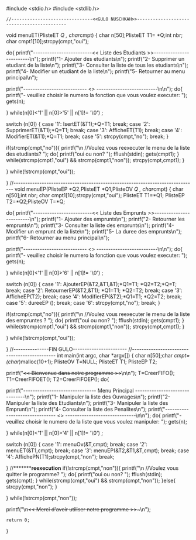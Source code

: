 #include <stdio.h>
#include <stdlib.h>


    //-------------------------------<<GULO NUSCHKAH>>-------------------------------------------
 void menuET(PlisteET *Q , char*cmpt)
 {
	char n[50];PlisteET T1= *Q;int nbr; char cmpt1[10];strcpy(cmpt,"oui");

do{
printf("-------------------------<< Liste des Etudiants >>-------------------------\n");
printf("1- Ajouter des etudiants\n");
printf("2- Supprimer un etudiant de la liste\n");
printf("3- Consulter la liste de tous les etudiants\n");
printf("4- Modifier un etudiant de la liste\n");
printf("5- Retourner au menu principal\n");

printf("--------------------------- <<o>> --------------------------\n\n");
do{
printf("- veuillez choisir le numero la fonction que vous voulez executer: "); gets(n);

} while(n[0]<'1' || n[0]>'5' || n[1]!= '\0') ;

switch (n[0])
  {
    case '1':
       IsertET(&T1);*Q=T1;
       break;
    case '2':
       SupprimerET(&T1);*Q=T1;
       break;
    case '3':
       AfficheET(T1);
       break;
    case '4':
    	ModifierET(&T1);*Q=T1;
       break;
    case '5':
       strcpy(cmpt,"no");
       break;
 }


if(strcmp(cmpt,"no")){
	printf("\n 	//Voulez vous reexecuter le menu de la liste des etudiants? ");
do{
printf("oui ou non? ");
fflush(stdin);
  gets(cmpt1);
} while(strcmp(cmpt1,"oui") && strcmp(cmpt1,"non"));
strcpy(cmpt,cmpt1);
}

   } while(!strcmp(cmpt,"oui"));


}
//------------------------------------------------------------------------------
void menuEP(PlisteEP *Q2,PlisteET *Q1,PlisteOV *Q , char*cmpt) {
	char n[50];int nbr; char cmpt1[10];strcpy(cmpt,"oui");
	PlisteET T1=*Q1; PlisteEP T2=*Q2;PlisteOV T=*Q;

do{
printf("-------------------------<< Liste des Emprunts >>-------------------------\n");
printf("1- Ajouter des emprunts\n");
printf("2- Retourner les emprunts\n");
printf("3- Consulter la liste des emprunts\n");
printf("4- Modifier un emprunt de la liste\n");
printf("5- La duree des emprunts\n");
printf("6- Retourner au menu principal\n");

printf("--------------------------- <<o>> --------------------------\n\n");
do{
printf("- veuillez choisir le numero la fonction que vous voulez executer: "); gets(n);

} while(n[0]<'1' || n[0]>'6' || n[1]!= '\0') ;

switch (n[0])
  {
    case '1':
       AjouterEP(&T2,&T1,&T);*Q1=T1; *Q2=T2;*Q=T;
       break;
    case '2':
       RetournerEP(&T2,&T1); *Q1=T1; *Q2=T2;
       break;
    case '3':
       AfficheEP(T2);
       break;
    case '4':
    	ModifierEP(&T2);*Q1=T1; *Q2=T2;
       break;
    case '5':
      dureeEP ();
       break;
    case '6':
       strcpy(cmpt,"no");
       break;
 }


if(strcmp(cmpt,"no")){
	printf("\n 	//Voulez vous reexecuter le menu de la liste des empruntes ? ");
do{
printf("oui ou non? ");
fflush(stdin);
  gets(cmpt1);
} while(strcmp(cmpt1,"oui") && strcmp(cmpt1,"non"));
strcpy(cmpt,cmpt1);
}

   } while(!strcmp(cmpt,"oui"));


}
//---------------FIN GULO-----------------------
//---------------------------------------------
int main(int argc, char *argv[]) {
  char n[50];char *cmpt=(char*)malloc(10+1);
  PlisteOV T=NULL; PlisteET T1; PlisteEP T2;

  printf("~~~~~~~~~~~~~~~~~~~~~~~~~~~~~~~~~~<< Bienvenue dans notre programme >>~~~~~~~~~~~~~~~~~~~~~~~~~~~~~~~~~~\n\n");
T=CreerFIFO(); T1=CreerFIFOET(); T2=CreerFIFOEP();
do{

printf("------------------------------- Menu Principal -------------------------------\n");
printf("1- Manipuler la liste des Ouvrages\n");
printf("2- Manipuler la liste des Etudiants\n");
printf("3- Manipuler la liste des Emprunt\n");
printf("4- Consulter la liste des Penalites\n");
printf("------------------------------- <<o>> ------------------------------\n\n");
do{
printf("- veuillez choisir le numero de la liste que vous voulez manipuler: "); gets(n);

} while(n[0]<'1' || n[0]>'4' || n[1]!= '\0') ;

 switch (n[0])
  {
    case '1':
       menuOv(&T,cmpt);
       break;
    case '2':
       menuET(&T1,cmpt);
       break;
    case '3':
       menuEP(&T2,&T1,&T,cmpt);
       break;
    case '4':
    	AffichePN(T1);strcpy(cmpt,"non");
       break;

  }
//*************************************reexecution******************************
if(!strcmp(cmpt,"non")){
	  printf("\n 	//Voulez vous quitter le programme? ");
do{
printf("oui ou non? ");
fflush(stdin);
  gets(cmpt);
} while(strcmp(cmpt,"oui") && strcmp(cmpt,"non"));
}else{
	strcpy(cmpt,"non");
}


 } while(!strcmp(cmpt,"non"));

  printf("\n~~~~~~~~~~~~~~~~~~~~~~~~~~~~~~<< Merci d'avoir utiliser notre programme >>~~~~~~~~~~~~~~~~~~~~~~~~~~~~~~~\n");

    return 0;
}

